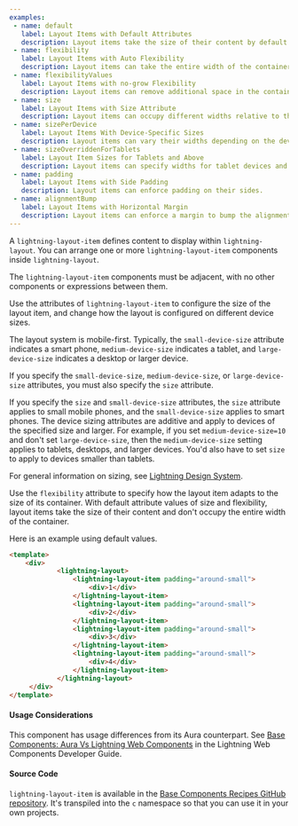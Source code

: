 ```yaml
---
examples:
 - name: default
   label: Layout Items with Default Attributes
   description: Layout items take the size of their content by default.
 - name: flexibility
   label: Layout Items with Auto Flexibility
   description: Layout items can take the entire width of the container.
 - name: flexibilityValues
   label: Layout Items with no-grow Flexibility
   description: Layout items can remove additional space in the container beyond the content width.
 - name: size
   label: Layout Items with Size Attribute
   description: Layout items can occupy different widths relative to the viewport.
 - name: sizePerDevice
   label: Layout Items With Device-Specific Sizes
   description: Layout items can vary their widths depending on the device.
 - name: sizeOverriddenForTablets
   label: Layout Item Sizes for Tablets and Above
   description: Layout items can specify widths for tablet devices and larger.
 - name: padding
   label: Layout Items with Side Padding
   description: Layout items can enforce padding on their sides.
 - name: alignmentBump
   label: Layout Items with Horizontal Margin
   description: Layout items can enforce a margin to bump the alignment of adjacent layout items.
---
```


A `lightning-layout-item` defines content to display within `lightning-layout`. You
can arrange one or more `lightning-layout-item` components inside `lightning-layout`.

The `lightning-layout-item` components must be adjacent, with no other components or expressions between them.

Use the attributes
of `lightning-layout-item` to configure the size of the layout item,
and change how the layout is configured on different device sizes.

The layout system is mobile-first. Typically, the `small-device-size` attribute indicates a smart phone,
`medium-device-size` indicates a tablet, and `large-device-size` indicates a desktop or larger device.

If you specify the `small-device-size`, `medium-device-size`, or `large-device-size` attributes, you must also
specify the `size` attribute.

If you specify the `size` and `small-device-size`
attributes, the `size` attribute applies to small mobile
phones, and the `small-device-size` applies to smart phones. The device sizing
attributes are additive and apply to devices of the specified size and larger. For
example, if you set `medium-device-size=10` and don't set `large-device-size`, then
the `medium-device-size` setting applies to tablets, desktops, and larger
devices. You'd also have to set `size` to apply to devices smaller than tablets.

For general information on sizing, see [Lightning Design System](https://www.lightningdesignsystem.com/utilities/sizing/#overview).

Use the `flexibility` attribute to specify how the layout item adapts to the size of its container.
With default attribute values of size and flexibility, layout items take the size of their content and don't
occupy the entire width of the container.

Here is an example using default values.

```html
<template>
    <div>
            <lightning-layout>
                <lightning-layout-item padding="around-small">
                    <div>1</div>
                </lightning-layout-item>
                <lightning-layout-item padding="around-small">
                    <div>2</div>
                </lightning-layout-item>
                <lightning-layout-item padding="around-small">
                    <div>3</div>
                </lightning-layout-item>
                <lightning-layout-item padding="around-small">
                    <div>4</div>
                </lightning-layout-item>
            </lightning-layout>
     </div>
</template>
```

#### Usage Considerations

This component has usage differences from its Aura counterpart. See [Base Components: Aura Vs Lightning Web Components](docs/component-library/documentation/lwc/lwc.migrate_map_aura_lwc_components) in the Lightning Web Components Developer Guide.

#### Source Code

`lightning-layout-item` is available in the [Base Components Recipes GitHub repository](https://github.com/salesforce/base-components-recipes#documentation). It's transpiled into the `c` namespace so that you can use it in your own projects.